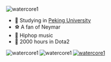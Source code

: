 <p align="left"> <img src="https://komarev.com/ghpvc/?username=watercore1&label=Profile%20Views&color=0e75b6&style=flat" alt="watercore1" /> </p>


- :school: Studying in [Peking University](pku.edu.cn)
- :soccer: A fan of Neymar
- :violin: Hiphop music
- :rocket: 2000 hours in Dota2

<p><img align="left" src="https://github-readme-stats.vercel.app/api/top-langs/?username=watercore1&langs_count=8&show_icons=true&locale=en&layout=compact&theme=buefy" alt="watercore1" /></p>

<p><img align="left" src="https://github-readme-stats.vercel.app/api?username=watercore1&show_icons=true&locale=en&theme=buefy" alt="watercore1" /></p>

<p align="left"> <a href="https://github.com/ryo-ma/github-profile-trophy"><img src="https://github-profile-trophy.vercel.app/?username=watercore1" alt="watercore1" /></a> </p>